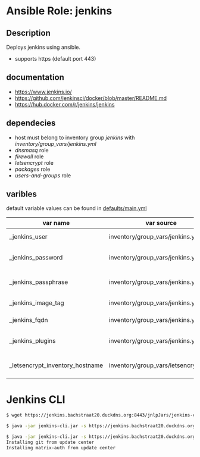 
# Ansible Role: jenkins

## Description

Deploys jenkins using ansible.

* supports https (default port 443)

## documentation

* https://www.jenkins.io/
* https://github.com/jenkinsci/docker/blob/master/README.md
* https://hub.docker.com/r/jenkins/jenkins


## dependecies

* host must belong to inventory group *jenkins* with *inventory/group_vars/jenkins.yml*
* *dnsmasq* role
* *firewall* role
* *letsencrypt* role
* *packages* role
* *users-and-groups* role

## varibles

default variable values can be found in [defaults/main.yml](defaults/main.yml)

| var name                        | var source                           | description                    |
|---------------------------------|--------------------------------------|--------------------------------|
| _jenkins_user                   | inventory/group_vars/jenkins.yml     | jenkins admin user             |
| _jenkins_password               | inventory/group_vars/jenkins.yml     | encrypted jenkins password     |
| _jenkins_passphrase             | inventory/group_vars/jenkins.yml     | encrypted grafana passphrase   |
| _jenkins_image_tag              | inventory/group_vars/jenkins.yml     | docker image tag               |
| _jenkins_fqdn                   | inventory/group_vars/jenkins.yml     | jenkins hostname               |
| _jenkins_plugins                | inventory/group_vars/jenkins.yml     | list of jenkins plugins        |
| _letsencrypt_inventory_hostname | inventory/group_vars/letsencrypt.yml | Letsencrypt inventory hostname |


# Jenkins CLI

```bash
$ wget https://jenkins.bachstraat20.duckdns.org:8443/jnlpJars/jenkins-cli.jar -O jenkins-cli.jar

$ java -jar jenkins-cli.jar -s https://jenkins.bachstraat20.duckdns.org:8443 -auth admin:$PASSWORD list-plugins

$ java -jar jenkins-cli.jar -s https://jenkins.bachstraat20.duckdns.org:8443 -auth admin:$PASSWORD install-plugin git matrix-auth -restart
Installing git from update center
Installing matrix-auth from update center
```
